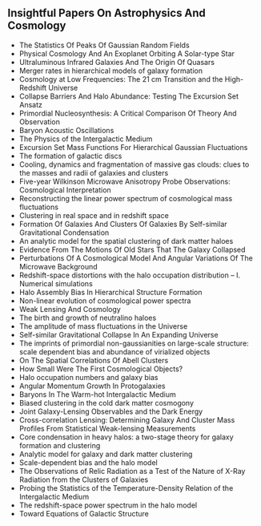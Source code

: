 <h2> Insightful Papers On Astrophysics And Cosmology</h2>

<ul>

                             

 <li><a target="_blank" href="https://github.com/manjunath5496/Insightful-Papers-On-Astrophysics-And-Cosmology/blob/master/ipa(1).pdf" style="text-decoration:none;">The Statistics Of Peaks Of Gaussian Random Fields</a></li>

 <li><a target="_blank" href="https://github.com/manjunath5496/Insightful-Papers-On-Astrophysics-And-Cosmology/blob/master/ipa(2).pdf" style="text-decoration:none;">Physical Cosmology And An Exoplanet Orbiting A Solar-type Star</a></li>

<li><a target="_blank" href="https://github.com/manjunath5496/Insightful-Papers-On-Astrophysics-And-Cosmology/blob/master/ipa(3).pdf" style="text-decoration:none;">
Ultraluminous Infrared Galaxies And The Origin Of Quasars</a></li>
 <li><a target="_blank" href="https://github.com/manjunath5496/Insightful-Papers-On-Astrophysics-And-Cosmology/blob/master/ipa(4).pdf" style="text-decoration:none;">Merger rates in hierarchical models of galaxy formation</a></li>                              
<li><a target="_blank" href="https://github.com/manjunath5496/Insightful-Papers-On-Astrophysics-And-Cosmology/blob/master/ipa(5).pdf" style="text-decoration:none;">Cosmology at Low Frequencies: The 21 cm Transition and the High-Redshift Universe</a></li>
<li><a target="_blank" href="https://github.com/manjunath5496/Insightful-Papers-On-Astrophysics-And-Cosmology/blob/master/ipa(6).pdf" style="text-decoration:none;">Collapse Barriers And Halo Abundance: Testing The Excursion Set Ansatz</a></li>
 <li><a target="_blank" href="https://github.com/manjunath5496/Insightful-Papers-On-Astrophysics-And-Cosmology/blob/master/ipa(7).pdf" style="text-decoration:none;">Primordial Nucleosynthesis: A Critical Comparison Of Theory And Observation</a></li>

 <li><a target="_blank" href="https://github.com/manjunath5496/Insightful-Papers-On-Astrophysics-And-Cosmology/blob/master/ipa(8).pdf" style="text-decoration:none;"> Baryon Acoustic Oscillations</a></li>
   <li><a target="_blank" href="https://github.com/manjunath5496/Insightful-Papers-On-Astrophysics-And-Cosmology/blob/master/ipa(9).pdf" style="text-decoration:none;">The Physics of the Intergalactic Medium</a></li>
  
   
 <li><a target="_blank" href="https://github.com/manjunath5496/Insightful-Papers-On-Astrophysics-And-Cosmology/blob/master/ipa(10).pdf" style="text-decoration:none;">Excursion Set Mass Functions For Hierarchical Gaussian Fluctuations </a></li>                              
<li><a target="_blank" href="https://github.com/manjunath5496/Insightful-Papers-On-Astrophysics-And-Cosmology/blob/master/ipa(11).pdf" style="text-decoration:none;">The formation of galactic discs</a></li>
<li><a target="_blank" href="https://github.com/manjunath5496/Insightful-Papers-On-Astrophysics-And-Cosmology/blob/master/ipa(12).pdf" style="text-decoration:none;">Cooling, dynamics and fragmentation of massive gas clouds: clues to the masses and radii of galaxies and clusters</a></li>
<li><a target="_blank" href="https://github.com/manjunath5496/Insightful-Papers-On-Astrophysics-And-Cosmology/blob/master/ipa(13).pdf" style="text-decoration:none;">Five-year Wilkinson Microwave Anisotropy Probe Observations: Cosmological Interpretation</a></li>

<li><a target="_blank" href="https://github.com/manjunath5496/Insightful-Papers-On-Astrophysics-And-Cosmology/blob/master/ipa(14).pdf" style="text-decoration:none;">Reconstructing the linear power spectrum of cosmological mass fluctuations</a></li>
                              
<li><a target="_blank" href="https://github.com/manjunath5496/Insightful-Papers-On-Astrophysics-And-Cosmology/blob/master/ipa(15).pdf" style="text-decoration:none;">Clustering in real space and in redshift space</a></li>

<li><a target="_blank" href="https://github.com/manjunath5496/Insightful-Papers-On-Astrophysics-And-Cosmology/blob/master/ipa(16).pdf" style="text-decoration:none;">Formation Of Galaxies And Clusters Of Galaxies By Self-similar Gravitational Condensation</a></li>

  <li><a target="_blank" href="https://github.com/manjunath5496/Insightful-Papers-On-Astrophysics-And-Cosmology/blob/master/ipa(17).pdf" style="text-decoration:none;">An analytic model for the spatial clustering of dark matter haloes</a></li>   
  
<li><a target="_blank" href="https://github.com/manjunath5496/Insightful-Papers-On-Astrophysics-And-Cosmology/blob/master/ipa(18).pdf" style="text-decoration:none;"> Evidence From The Motions Of Old Stars That The Galaxy Collapsed</a></li> 

  
<li><a target="_blank" href="https://github.com/manjunath5496/Insightful-Papers-On-Astrophysics-And-Cosmology/blob/master/ipa(19).pdf" style="text-decoration:none;">Perturbations Of A Cosmological Model And Angular Variations Of The Microwave Background</a></li> 

<li><a target="_blank" href="https://github.com/manjunath5496/Insightful-Papers-On-Astrophysics-And-Cosmology/blob/master/ipa(20).pdf" style="text-decoration:none;">Redshift-space distortions with the halo occupation distribution – I. Numerical simulations</a></li>

<li><a target="_blank" href="https://github.com/manjunath5496/Insightful-Papers-On-Astrophysics-And-Cosmology/blob/master/ipa(21).pdf" style="text-decoration:none;">Halo Assembly Bias In Hierarchical Structure Formation</a></li>
<li><a target="_blank" href="https://github.com/manjunath5496/Insightful-Papers-On-Astrophysics-And-Cosmology/blob/master/ipa(22).pdf" style="text-decoration:none;">Non-linear evolution of cosmological power spectra</a></li> 
 <li><a target="_blank" href="https://github.com/manjunath5496/Insightful-Papers-On-Astrophysics-And-Cosmology/blob/master/ipa(23).pdf" style="text-decoration:none;">Weak Lensing And Cosmology</a></li> 
 

   <li><a target="_blank" href="https://github.com/manjunath5496/Insightful-Papers-On-Astrophysics-And-Cosmology/blob/master/ipa(24).pdf" style="text-decoration:none;">The birth and growth of neutralino haloes</a></li>
 
   <li><a target="_blank" href="https://github.com/manjunath5496/Insightful-Papers-On-Astrophysics-And-Cosmology/blob/master/ipa(25).pdf" style="text-decoration:none;">The amplitude of mass fluctuations in the Universe</a></li>                              
 <li><a target="_blank" href="https://github.com/manjunath5496/Insightful-Papers-On-Astrophysics-And-Cosmology/blob/master/ipa(26).pdf" style="text-decoration:none;">Self-similar Gravitational Collapse In An Expanding Universe</a></li>
 <li><a target="_blank" href="https://github.com/manjunath5496/Insightful-Papers-On-Astrophysics-And-Cosmology/blob/master/ipa(27).pdf" style="text-decoration:none;">The imprints of primordial non-gaussianities on large-scale structure: scale dependent bias and abundance of virialized objects</a></li>
   
 
   <li><a target="_blank" href="https://github.com/manjunath5496/Insightful-Papers-On-Astrophysics-And-Cosmology/blob/master/ipa(28).pdf" style="text-decoration:none;">On The Spatial Correlations Of Abell Clusters</a></li>
 
   <li><a target="_blank" href="https://github.com/manjunath5496/Insightful-Papers-On-Astrophysics-And-Cosmology/blob/master/ipa(29).pdf" style="text-decoration:none;">How Small Were The First Cosmological Objects?</a></li>                              

  <li><a target="_blank" href="https://github.com/manjunath5496/Insightful-Papers-On-Astrophysics-And-Cosmology/blob/master/ipa(30).pdf" style="text-decoration:none;">Halo occupation numbers and galaxy bias</a></li>
 
   <li><a target="_blank" href="https://github.com/manjunath5496/Insightful-Papers-On-Astrophysics-And-Cosmology/blob/master/ipa(31).pdf" style="text-decoration:none;">Angular Momentum Growth In Protogalaxies</a></li> 
    <li><a target="_blank" href="https://github.com/manjunath5496/Insightful-Papers-On-Astrophysics-And-Cosmology/blob/master/ipa(32).pdf" style="text-decoration:none;">Baryons In The Warm-hot Intergalactic Medium</a></li> 

   <li><a target="_blank" href="https://github.com/manjunath5496/Insightful-Papers-On-Astrophysics-And-Cosmology/blob/master/ipa(33).pdf" style="text-decoration:none;">Biased clustering in the cold dark matter cosmogony</a></li>                              

  <li><a target="_blank" href="https://github.com/manjunath5496/Insightful-Papers-On-Astrophysics-And-Cosmology/blob/master/ipa(34).pdf" style="text-decoration:none;">Joint Galaxy-Lensing Observables and the Dark Energy</a></li> 
 
  <li><a target="_blank" href="https://github.com/manjunath5496/Insightful-Papers-On-Astrophysics-And-Cosmology/blob/master/ipa(35).pdf" style="text-decoration:none;">Cross-correlation Lensing: Determining Galaxy And Cluster Mass Profiles From Statistical Weak-lensing Measurements</a></li> 

  <li><a target="_blank" href="https://github.com/manjunath5496/Insightful-Papers-On-Astrophysics-And-Cosmology/blob/master/ipa(36).pdf" style="text-decoration:none;">Core condensation in heavy halos: a two-stage theory for galaxy formation and clustering</a></li> 
 
<li><a target="_blank" href="https://github.com/manjunath5496/Insightful-Papers-On-Astrophysics-And-Cosmology/blob/master/ipa(37).pdf" style="text-decoration:none;">Analytic model for galaxy and dark matter clustering</a></li>
 <li><a target="_blank" href="https://github.com/manjunath5496/Insightful-Papers-On-Astrophysics-And-Cosmology/blob/master/ipa(38).pdf" style="text-decoration:none;">Scale-dependent bias and the halo model</a></li>
<li><a target="_blank" href="https://github.com/manjunath5496/Insightful-Papers-On-Astrophysics-And-Cosmology/blob/master/ipa(39).pdf" style="text-decoration:none;">The Observations of Relic Radiation as a Test of the Nature of X-Ray Radiation from the Clusters of Galaxies</a></li>
 <li><a target="_blank" href="https://github.com/manjunath5496/Insightful-Papers-On-Astrophysics-And-Cosmology/blob/master/ipa(40).pdf" style="text-decoration:none;"> Probing the Statistics of the Temperature-Density Relation of the Intergalactic Medium</a></li>                              
<li><a target="_blank" href="https://github.com/manjunath5496/Insightful-Papers-On-Astrophysics-And-Cosmology/blob/master/ipa(41).pdf" style="text-decoration:none;">The redshift-space power spectrum in the halo model</a></li>
<li><a target="_blank" href="https://github.com/manjunath5496/Insightful-Papers-On-Astrophysics-And-Cosmology/blob/master/ipa(42).pdf" style="text-decoration:none;">Toward Equations of Galactic Structure</a></li>
 
 
 
 
  
 
 
 </ul>
